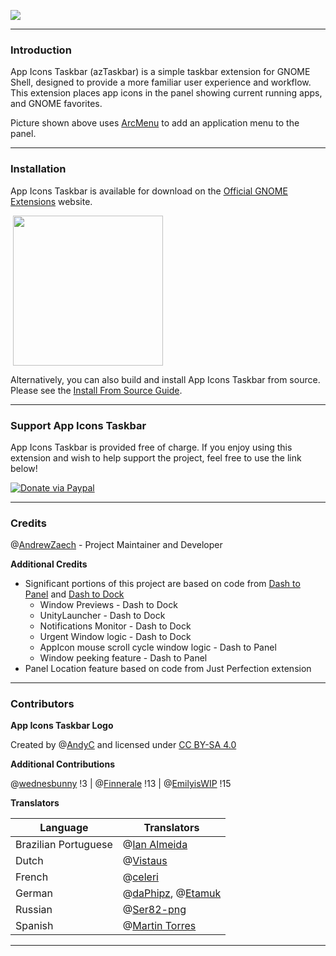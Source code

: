 ![](https://gitlab.com/arcmenu/arcmenu-assets/raw/master/images/azTaskbar.png)

-----
### Introduction

App Icons Taskbar (azTaskbar) is a simple taskbar extension for GNOME Shell, designed to provide a more familiar user experience and workflow. This extension places app icons in the panel showing current running apps, and GNOME favorites.

Picture shown above uses [ArcMenu](https://extensions.gnome.org/extension/3628/arcmenu/) to add an application menu to the panel.

-----

### Installation

App Icons Taskbar is available for download on the [Official GNOME Extensions](https://extensions.gnome.org/extension/4944/app-icons-taskbar/) website.

<a href="https://extensions.gnome.org/extension/4944/app-icons-taskbar"><img src="https://gitlab.com/arcmenu/arcmenu-assets/raw/master/images/get-it-ego.png" width="240" style="margin-left: 4px"/></a>

Alternatively, you can also build and install App Icons Taskbar from source. Please see the [Install From Source Guide](https://gitlab.com/AndrewZaech/aztaskbar/-/wikis/Install-From-Source-Guide).

-----

### Support App Icons Taskbar

App Icons Taskbar is provided free of charge. If you enjoy using this extension and wish to help support the project, feel free to use the link below!

[![Donate via Paypal](https://gitlab.com/arcmenu/arcmenu-assets/raw/master/images/paypal_donate.png)](https://www.paypal.com/cgi-bin/webscr?cmd=_donations&business=53CWA7NR743WC&item_name=Donate+to+support+my+work&currency_code=USD&source=url)

-----

### Credits

@[AndrewZaech](https://gitlab.com/AndrewZaech) - Project Maintainer and Developer

**Additional Credits**
* Significant portions of this project are based on code from [Dash to Panel](https://github.com/home-sweet-gnome/dash-to-panel) and [Dash to Dock](https://github.com/micheleg/dash-to-dock)
    * Window Previews - Dash to Dock
    * UnityLauncher - Dash to Dock
    * Notifications Monitor - Dash to Dock
    * Urgent Window logic - Dash to Dock
    * AppIcon mouse scroll cycle window logic - Dash to Panel
    * Window peeking feature - Dash to Panel
* Panel Location feature based on code from Just Perfection extension

-----

### Contributors

**App Icons Taskbar Logo**

Created by @[AndyC](https://gitlab.com/LinxGem33) and licensed under [CC BY-SA 4.0](https://creativecommons.org/licenses/by-sa/4.0/)

**Additional Contributions**

@[wednesbunny](https://gitlab.com/wednesbunny) !3 | @[Finnerale](https://gitlab.com/Finnerale) !13 | @[EmilyisWIP](https://gitlab.com/emilyiswip) !15


**Translators**

| Language | Translators |
| ------ | ------ |
| Brazilian Portuguese | @[Ian Almeida](https://gitlab.com/mr_yoshi) |
| Dutch | @[Vistaus](https://gitlab.com/Vistaus) |
| French | @[celeri](https://gitlab.com/celestomm) |
| German | @[daPhipz](https://gitlab.com/daPhipz), @[Etamuk](https://gitlab.com/Etamuk) |
| Russian | @[Ser82-png ](https://gitlab.com/Ser82-png) |
| Spanish | @[Martin Torres](https://gitlab.com/martttin) |

-----
